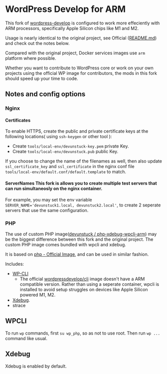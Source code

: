 # WordPress Develop for ARM

This fork of [wordpress-develop](https://github.com/WordPress/wordpress-develop) is configured to work more effeciently with ARM processors, specifically Apple Silicon chips like M1 and M2.

Usage is nearly identical to the original project, see Official ([README.md](https://github.com/WordPress/wordpress-develop/blob/trunk/README.md)) and check out the notes below.

Compared with the original project, Docker services images use `arm` platform where possible. 

Whether you want to contribute to WordPress core or work on your own projects using the official WP image for contributors, the mods in this fork should speed up your time to code.

## Notes and config options

### Nginx

#### Certificates
To enable HTTPS, create the public and private certificate keys at the following locations( using `ssh-keygen` or other tool ):  
- Create `tools/local-env/devunstuck-key.pem` private Key.
- Create `tools/local-env/devunstuck.pub` public Key.

If you choose to change the name of the filenames as well, then also update `ssl_certificate_key` and `ssl_certificate` in the nginx conf file `tools/local-env/default.conf/default.template` to match.

#### ServerNames This fork is allows you to create multiple test servers that can run simultaneosly on the nginx container.
For example, you may set the env variable `SERVER_NAME='devunstuck1.local, devunstuck2.local'`, to create 2 seperate servers that use the same configuration.


### PHP

The use of custom PHP image([devunstuck / php-xdebug-wpcli-arm](https://hub.docker.com/repository/docker/devunstuck/php-xdebug-wpcli-arm)) may be the biggest difference between this fork and the original project. 
The custom PHP image comes bundled with wpcli and xdebug.

It is based on [php - Official Image](https://hub.docker.com/_/php), and can be used in similar fashion.

Includes:
- [WP-CLI](https://wp-cli.org/) 
    - The official [wordpressdevelop/cli](https://registry.hub.docker.com/r/wordpressdevelop/cli#!) image doesn't have a ARM compatible version.
    Rather than using a seperate container, wpcli is installed to avoid setup struggles on devices like Apple Silicon powered M1, M2.
- [Xdebug](https://xdebug.org/).
- strace

## WPCLI
To run `wp` commands, first `su wp_php`, so as not to use root. Then run `wp ...` command like usual.

## Xdebug
Xdebug is enabled by default.